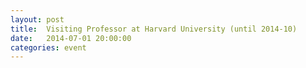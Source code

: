 ```yaml
---
layout: post
title:  Visiting Professor at Harvard University (until 2014-10)
date:   2014-07-01 20:00:00
categories: event
---
```

